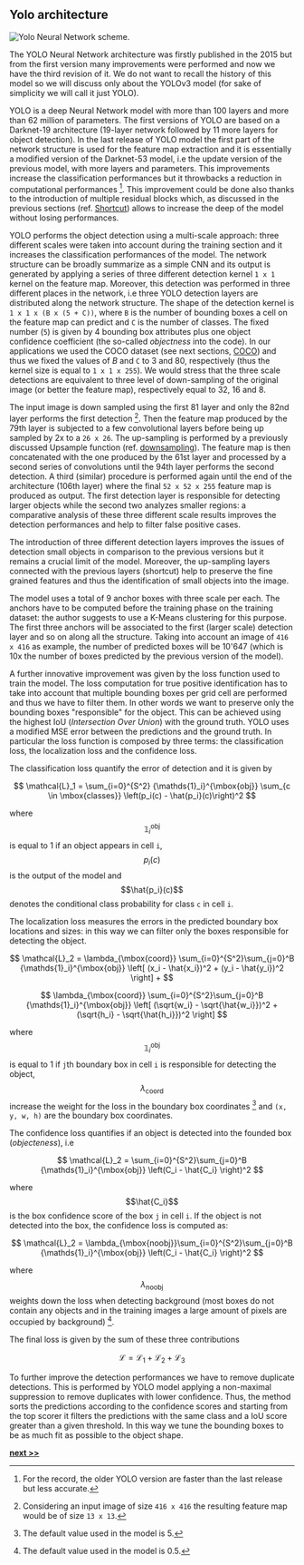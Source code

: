 ## Yolo architecture

![Yolo Neural Network scheme.](../../../img/yolonet.png)

The YOLO Neural Network architecture was firstly published in the 2015 but from the first version many improvements were performed and now we have the third revision of it.
We do not want to recall the history of this model so we will discuss only about the YOLOv3 model (for sake of simplicity we will call it just YOLO).

YOLO is a deep Neural Network model with more than 100 layers and more than 62 million of parameters.
The first versions of YOLO are based on a Darknet-19 architecture (19-layer network followed by 11 more layers for object detection).
In the last release of YOLO model the first part of the network structure is used for the feature map extraction and it is essentially a modified version of the Darknet-53 model, i.e the update version of the previous model, with more layers and parameters.
This improvements increase the classification performances but it throwbacks a reduction in computational performances [^1].
This improvement could be done also thanks to the introduction of multiple residual blocks which, as discussed in the previous sections (ref. [Shortcut](../NeuralNetwork/Shortcut.md)) allows to increase the deep of the model without losing performances.

YOLO performs the object detection using a multi-scale approach: three different scales were taken into account during the training section and it increases the classification performances of the model.
The network structure can be broadly summarize as a simple CNN and its output is generated by applying a series of three different detection kernel `1 x 1` kernel on the feature map.
Moreover, this detection was performed in three different places in the network, i.e three YOLO detection layers are distributed along the network structure.
The shape of the detection kernel is `1 x 1 x (B x (5 + C))`, where `B` is the number of bounding boxes a cell on the feature map can predict and `C` is the number of classes.
The fixed number (`5`) is given by 4 bounding box attributes plus one object confidence coefficient (the so-called *objectness* into the code).
In our applications we used the COCO dataset (see next sections, [COCO](./Dataset.md)) and thus we fixed the values of $B$ and `C` to 3 and 80, respectively (thus the kernel size is equal to `1 x 1 x 255`).
We would stress that the three scale detections are equivalent to three level of down-sampling of the original image (or better the feature map), respectively equal to 32, 16 and 8.

The input image is down sampled using the first 81 layer and only the 82nd layer performs the first detection [^2].
Then the feature map produced by the 79th layer is subjected to a few convolutional layers before being up sampled by 2x to a `26 x 26`.
The up-sampling is performed by a previously discussed Upsample function (ref. [downsampling](../SuperResolution/Resampling.md)).
The feature map is then concatenated with the one produced by the 61st layer and processed by a second series of convolutions until the 94th layer performs the second detection.
A third (similar) procedure is performed again until the end of the architecture (106th layer) where the final `52 x 52 x 255` feature map is produced as output.
The first detection layer is responsible for detecting larger objects while the second two analyzes smaller regions: a comparative analysis of these three different scale results improves the detection performances and help to filter false positive cases.

The introduction of three different detection layers improves the issues of detection small objects in comparison to the previous versions but it remains a crucial limit of the model.
Moreover, the up-sampling layers connected with the previous layers (shortcut) help to preserve the fine grained features and thus the identification of small objects into the image.

The model uses a total of 9 anchor boxes with three scale per each.
The anchors have to be computed before the training phase on the training dataset: the author suggests to use a K-Means clustering for this purpose.
The first three anchors will be associated to the first (larger scale) detection layer and so on along all the structure.
Taking into account an image of `416 x 416` as example, the number of predicted boxes will be 10'647 (which is 10x the number of boxes predicted by the previous version of the model).

A further innovative improvement was given by the loss function used to train the model.
The loss computation for true positive identification has to take into account that multiple bounding boxes per grid cell are performed and thus we have to filter them.
In other words we want to preserve only the bounding boxes "responsible" for the object.
This can be achieved using the highest IoU (*Intersection Over Union*) with the ground truth.
YOLO uses a modified MSE error between the predictions and the ground truth.
In particular the loss function is composed by three terms: the classification loss, the localization loss and the confidence loss.

The classification loss quantify the error of detection and it is given by

$$
\mathcal{L}_1 = \sum_{i=0}^{S^2} {\mathds{1}_i}^{\mbox{obj}} \sum_{c \in \mbox{classes}} \left(p_i(c) - \hat{p_i}(c)\right)^2
$$

where $${\mathds{1}_i}^{\mbox{obj}}$$ is equal to 1 if an object appears in cell `i`, $$p_i(c)$$ is the output of the model and $$\hat{p_i}(c)$$ denotes the conditional class probability for class `c` in cell `i`.

The localization loss measures the errors in the predicted boundary box locations and sizes: in this way we can filter only the boxes responsible for detecting the object.

$$
\mathcal{L}_2 = \lambda_{\mbox{coord}} \sum_{i=0}^{S^2}\sum_{j=0}^B {\mathds{1}_i}^{\mbox{obj}} \left[ (x_i - \hat{x_i})^2 + (y_i - \hat{y_i})^2 \right] +
$$

$$
\lambda_{\mbox{coord}} \sum_{i=0}^{S^2}\sum_{j=0}^B {\mathds{1}_i}^{\mbox{obj}} \left[ (\sqrt{w_i} - \sqrt{\hat{w_i}})^2 + (\sqrt{h_i} - \sqrt{\hat{h_i}})^2 \right]
$$

where $${\mathds{1}_i}^{\mbox{obj}}$$ is equal to 1 if `j`th boundary box in cell `i` is responsible for detecting the object, $$\lambda_{\mbox{coord}}$$ increase the weight for the loss in the boundary box coordinates [^3] and `(x, y, w, h)` are the boundary box coordinates.

The confidence loss quantifies if an object is detected into the founded box (*objecteness*), i.e

$$
\mathcal{L}_2 = \sum_{i=0}^{S^2}\sum_{j=0}^B {\mathds{1}_i}^{\mbox{obj}} \left(C_i - \hat{C_i} \right)^2
$$

where $$\hat{C_i}$$ is the box confidence score of the box `j` in cell `i`.
If the object is not detected into the box, the confidence loss is computed as:

$$
\mathcal{L}_2 = \lambda_{\mbox{noobj}}\sum_{i=0}^{S^2}\sum_{j=0}^B {\mathds{1}_i}^{\mbox{obj}} \left(C_i - \hat{C_i} \right)^2
$$

where $$\lambda_{\mbox{noobj}}$$ weights down the loss when detecting background (most boxes do not contain any objects and in the training images a large amount of pixels are occupied by background) [^4].

The final loss is given by the sum of these three contributions

$$
\mathcal{L} = \mathcal{L}_1 + \mathcal{L}_2 + \mathcal{L}_3
$$

To further improve the detection performances we have to remove duplicate detections.
This is performed by YOLO model applying a non-maximal suppression to remove duplicates with lower confidence.
Thus, the method sorts the predictions according to the confidence scores and starting from the top scorer it filters the predictions with the same class and a IoU score greater than a given threshold.
In this way we tune the bounding boxes to be as much fit as possible to the object shape.


[^1]: For the record, the older YOLO version are faster than the last release but less accurate.

[^2]: Considering an input image of size `416 x 416` the resulting feature map would be of size `13 x 13`.

[^3]: The default value used in the model is 5.

[^4]: The default value used in the model is 0.5.

[**next >>**](./Dataset.md)
